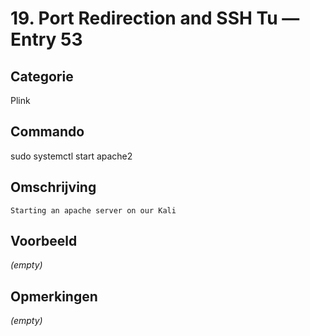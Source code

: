 # 19. Port Redirection and SSH Tu — Entry 53

## Categorie

Plink

## Commando

sudo systemctl start apache2

## Omschrijving

```
Starting an apache server on our Kali
```

## Voorbeeld

_(empty)_

## Opmerkingen

_(empty)_

